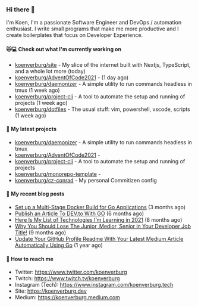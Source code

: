 ### Hi there 👋

I'm Koen, I'm a passionate Software Engineer and DevOps / automation enthusiast. I write small programs that make me more productive and I create boilerplates that focus on Developer Experience.

#### 🐱💻  Check out what I'm currently working on

- [koenverburg/site](https://github.com/koenverburg/site) - My slice of the internet built with Nextjs, TypeScript, and a whole lot more (today)
- [koenverburg/AdventOfCode2021](https://github.com/koenverburg/AdventOfCode2021) -  (1 day ago)
- [koenverburg/daemonizer](https://github.com/koenverburg/daemonizer) - A simple utility to run commands headless in tmux (1 week ago)
- [koenverburg/project-cli](https://github.com/koenverburg/project-cli) - A tool to automate the setup and running of projects (1 week ago)
- [koenverburg/dotfiles](https://github.com/koenverburg/dotfiles) - The usual stuff: vim, powershell, vscode, scripts (1 week ago)

#### 👀 My latest projects

- [koenverburg/daemonizer](https://github.com/koenverburg/daemonizer) - A simple utility to run commands headless in tmux
- [koenverburg/AdventOfCode2021](https://github.com/koenverburg/AdventOfCode2021) - 
- [koenverburg/project-cli](https://github.com/koenverburg/project-cli) - A tool to automate the setup and running of projects
- [koenverburg/monorepo-template](https://github.com/koenverburg/monorepo-template) - 
- [koenverburg/cz-conrad](https://github.com/koenverburg/cz-conrad) - My personal Commitizen config

#### 📜 My recent blog posts

- [Set up a Multi-Stage Docker Build for Go Applications](https://medium.com/codex/set-up-a-multi-stage-docker-build-for-go-applications-a37113791b4f?source=rss-405b29f48feb------2) (3 months ago)
- [Publish an Article To DEV.to With GO](https://koenverburg.medium.com/publish-an-article-to-dev-to-with-go-48f5f8a64aa6?source=rss-405b29f48feb------2) (6 months ago)
- [Here Is My List of Technologies I’m Learning in 2021](https://medium.com/codex/here-is-my-list-of-technologies-im-learning-in-2021-e1aa6041ceac?source=rss-405b29f48feb------2) (8 months ago)
- [Why You Should Lose The Junior, Medior, Senior in Your Developer Job Title!](https://koenverburg.medium.com/why-you-should-lose-the-junior-medior-senior-in-your-developer-job-title-ff522b4ceee4?source=rss-405b29f48feb------2) (9 months ago)
- [Update Your GitHub Profile Readme With Your Latest Medium Article Automatically Using Go](https://betterprogramming.pub/update-your-github-profile-readme-with-you-latest-medium-article-automatically-using-go-e6d303109164?source=rss-405b29f48feb------2) (1 year ago)

#### 📨 How to reach me

- Twitter: https://www.twitter.com/koenverburg
- Twitch: https://www.twitch.tv/koenverburg
- Instagram (Tech): https://www.instagram.com/koenverburg.tech
- Site: https://koenverburg.dev
- Medium: https://koenverburg.medium.com
